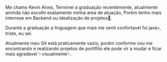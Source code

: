 Me chamo Kevin Alves, Terminei a graduação recentemente, atualmente ainmda não escolhi exatamente minha area de atuação,
Porém tenho mais interrese em Backend ou idealização de projetos📝.

Durante a graduação a linguagem que mais me senti confortavel foi java💀, triste, eu sei.

Atualmente meu Git está praticamente vazio, porém conforme vou me encontrando e realizando projetos de portifilio ele pode vir a mudar e ficar mais agradavel ✨visualmente✨.
